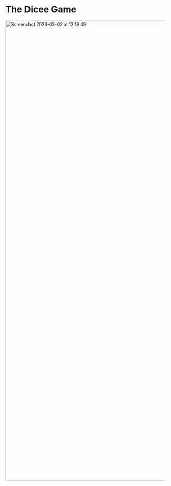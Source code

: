 # The Dicee Game

<img width="1440" alt="Screenshot 2023-03-02 at 12 19 49" src="https://user-images.githubusercontent.com/125429515/222330296-6cf0aba7-4d3c-4dc5-a99f-be145f8513f5.png">
